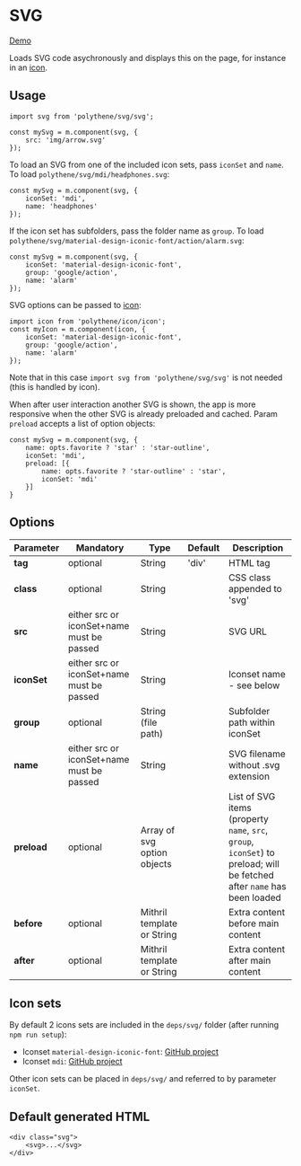 # SVG

<a class="btn-demo" href="http://arthurclemens.github.io/Polythene-Examples/index.html#/svg">Demo</a>

Loads SVG code asychronously and displays this on the page, for instance in an [icon](#icon).


## Usage

	import svg from 'polythene/svg/svg';

	const mySvg = m.component(svg, {
		src: 'img/arrow.svg'
	});

To load an SVG from one of the included icon sets, pass `iconSet` and `name`. To load `polythene/svg/mdi/headphones.svg`:

	const mySvg = m.component(svg, {
		iconSet: 'mdi',
		name: 'headphones'
	});

If the icon set has subfolders, pass the folder name as `group`. To load `polythene/svg/material-design-iconic-font/action/alarm.svg`:

	const mySvg = m.component(svg, {
	    iconSet: 'material-design-iconic-font',
	    group: 'google/action',
	    name: 'alarm'
	});

SVG options can be passed to [icon](#icon):

	import icon from 'polythene/icon/icon';
	const myIcon = m.component(icon, {
	    iconSet: 'material-design-iconic-font',
	    group: 'google/action',
	    name: 'alarm'
	});

Note that in this case `import svg from 'polythene/svg/svg'` is not needed (this is handled by icon). 

When after user interaction another SVG is shown, the app is more responsive when the other SVG is already preloaded and cached. Param `preload` accepts a list of option objects:

	const mySvg = m.component(svg, {
        name: opts.favorite ? 'star' : 'star-outline',
        iconSet: 'mdi',
        preload: [{
            name: opts.favorite ? 'star-outline' : 'star',
            iconSet: 'mdi'
        }]
    }


## Options

| **Parameter** |  **Mandatory** | **Type** | **Default** | **Description** |
| ------------- | -------------- | -------- | ----------- | --------------- |
| **tag** | optional | String | 'div' | HTML tag |
| **class** | optional | String |  | CSS class appended to 'svg' |
| **src** | either src or iconSet+name must be passed | String |  | SVG URL |
| **iconSet** | either src or iconSet+name must be passed | String |  | Iconset name - see below |
| **group** | optional | String (file path) |  | Subfolder path within iconSet |
| **name** | either src or iconSet+name must be passed | String |  | SVG filename without .svg extension |
| **preload** | optional | Array of svg option objects | | List of SVG items (property `name`, `src`, `group`, `iconSet`) to preload; will be fetched after `name` has been loaded |
| **before** | optional | Mithril template or String | | Extra content before main content |
| **after** | optional | Mithril template or String | | Extra content after main content |


## Icon sets

By default 2 icons sets are included in the `deps/svg/` folder (after running `npm run setup`):

* Iconset `material-design-iconic-font`: [GitHub project](https://github.com/zavoloklom/material-design-iconic-font)
* Iconset `mdi`: [GitHub project](https://github.com/Templarian/MaterialDesign)

Other icon sets can be placed in `deps/svg/` and referred to by parameter `iconSet`.



## Default generated HTML

	<div class="svg">
		<svg>...</svg>
	</div>

